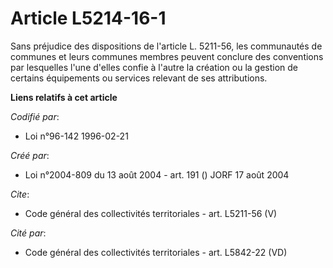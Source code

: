 # Article L5214-16-1

Sans préjudice des dispositions de l'article L. 5211-56, les communautés de communes et leurs communes membres peuvent
conclure des conventions par lesquelles l'une d'elles confie à l'autre la création ou la gestion de certains équipements ou
services relevant de ses attributions.

**Liens relatifs à cet article**

_Codifié par_:

  - Loi n°96-142 1996-02-21

_Créé par_:

  - Loi n°2004-809 du 13 août 2004 - art. 191 () JORF 17 août 2004

_Cite_:

  - Code général des collectivités territoriales - art. L5211-56 (V)

_Cité par_:

  - Code général des collectivités territoriales - art. L5842-22 (VD)
